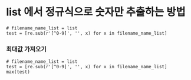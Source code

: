 # list 에서 정규식으로 숫자만 추출하는 방법
```
# filename_name_list = list
test = [re.sub(r'[^0-9]', '', x) for x in filename_name_list]
```

### 최대값 가져오기
```
# filename_name_list = list
test = [re.sub(r'[^0-9]', '', x) for x in filename_name_list]
max(test)
```

